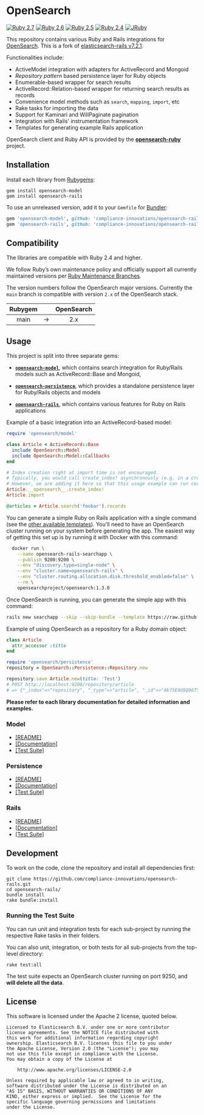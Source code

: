 # OpenSearch

[![Ruby 2.7](https://github.com/compliance-innovations/opensearch-rails/workflows/Ruby%202.7/badge.svg)](https://github.com/compliance-innovations/opensearch-rails/actions)
[![Ruby 2.6](https://github.com/compliance-innovations/opensearch-rails/workflows/Ruby%202.6/badge.svg)](https://github.com/compliance-innovations/opensearch-rails/actions)
[![Ruby 2.5](https://github.com/compliance-innovations/opensearch-rails/workflows/Ruby%202.5/badge.svg)](https://github.com/compliance-innovations/opensearch-rails/actions)
[![Ruby 2.4](https://github.com/compliance-innovations/opensearch-rails/workflows/Ruby%202.4/badge.svg)](https://github.com/compliance-innovations/opensearch-rails/actions)
[![JRuby](https://github.com/compliance-innovations/opensearch-rails/workflows/JRuby/badge.svg)](https://github.com/compliance-innovations/opensearch-rails/actions)

This repository contains various Ruby and Rails integrations for [OpenSearch](https://opensearch.org/). This is a fork
of [elasticsearch-rails v7.2.1](https://github.com/elastic/elasticsearch-rails/tree/v7.2.1).

Functionalities include:
* ActiveModel integration with adapters for ActiveRecord and Mongoid
* _Repository pattern_ based persistence layer for Ruby objects
* Enumerable-based wrapper for search results
* ActiveRecord::Relation-based wrapper for returning search results as records
* Convenience model methods such as `search`, `mapping`, `import`, etc
* Rake tasks for importing the data
* Support for Kaminari and WillPaginate pagination
* Integration with Rails' instrumentation framework
* Templates for generating example Rails application

OpenSearch client and Ruby API is provided by the
**[opensearch-ruby](https://github.com/opensearch-project/opensearch-ruby)** project.

## Installation

Install each library from [Rubygems](https://rubygems.org/gems/opensearch):

    gem install opensearch-model
    gem install opensearch-rails

To use an unreleased version, add it to your `Gemfile` for [Bundler](http://bundler.io):

```ruby
gem 'opensearch-model', github: 'compliance-innovations/opensearch-rails', branch: '5.x'
gem 'opensearch-rails', github: 'compliance-innovations/opensearch-rails', branch: '5.x'
```

## Compatibility

The libraries are compatible with Ruby 2.4 and higher.

We follow Ruby’s own maintenance policy and officially support all currently maintained versions per [Ruby Maintenance Branches](https://www.ruby-lang.org/en/downloads/branches/).

The version numbers follow the OpenSearch major versions. Currently the `main` branch is compatible with version `2.x` of the OpenSearch stack.

| Rubygem       |   | OpenSearch    |
|:-------------:|:-:| :-----------: |
| main          | → | 2.x           |

## Usage

This project is split into three separate gems:

* [**`opensearch-model`**](https://github.com/compliance-innovations/opensearch-rails/tree/main/opensearch-model),
  which contains search integration for Ruby/Rails models such as ActiveRecord::Base and Mongoid,

* [**`opensearch-persistence`**](https://github.com/compliance-innovations/opensearch-rails/tree/main/opensearch-persistence),
  which provides a standalone persistence layer for Ruby/Rails objects and models

* [**`opensearch-rails`**](https://github.com/compliance-innovations/opensearch-rails/tree/main/opensearch-rails),
  which contains various features for Ruby on Rails applications

Example of a basic integration into an ActiveRecord-based model:

```ruby
require 'opensearch/model'

class Article < ActiveRecord::Base
  include OpenSearch::Model
  include OpenSearch::Model::Callbacks
end

# Index creation right at import time is not encouraged.
# Typically, you would call create_index! asynchronously (e.g. in a cron job)
# However, we are adding it here so that this usage example can run correctly.
Article.__opensearch__.create_index!
Article.import

@articles = Article.search('foobar').records
```

You can generate a simple Ruby on Rails application with a single command
(see the [other available templates](https://github.com/compliance-innovations/opensearch-rails/tree/main/opensearch-rails#rails-application-templates)). You'll need to have an OpenSearch cluster running on your system before generating the app. The easiest way of getting this set up is by running it with Docker with this command:

```bash
  docker run \
    --name opensearch-rails-searchapp \
    --publish 9200:9200 \
    --env "discovery.type=single-node" \
    --env "cluster.name=opensearch-rails" \
    --env "cluster.routing.allocation.disk.threshold_enabled=false" \
    --rm \
    opensearchproject/opensearch:1.3.0
```

Once OpenSearch is running, you can generate the simple app with this command:

```bash
rails new searchapp --skip --skip-bundle --template https://raw.github.com/compliance-innovations/opensearch-rails/main/opensearch-rails/lib/rails/templates/01-basic.rb
```

Example of using OpenSearch as a repository for a Ruby domain object:

```ruby
class Article
  attr_accessor :title
end

require 'opensearch/persistence'
repository = OpenSearch::Persistence::Repository.new

repository.save Article.new(title: 'Test')
# POST http://localhost:9200/repository/article
# => {"_index"=>"repository", "_type"=>"article", "_id"=>"Ak75E0U9Q96T5Y999_39NA", ...}
```

**Please refer to each library documentation for detailed information and examples.**

### Model

* [[README]](https://github.com/compliance-innovations/opensearch-rails/blob/main/opensearch-model/README.md)
* [[Documentation]](http://rubydoc.info/gems/opensearch-model/)
* [[Test Suite]](https://github.com/compliance-innovations/opensearch-rails/tree/main/opensearch-model/spec/opensearch/model)

### Persistence

* [[README]](https://github.com/compliance-innovations/opensearch-rails/blob/main/opensearch-persistence/README.md)
* [[Documentation]](http://rubydoc.info/gems/opensearch-persistence/)
* [[Test Suite]](https://github.com/compliance-innovations/opensearch-rails/tree/main/opensearch-persistence/spec)

### Rails

* [[README]](https://github.com/compliance-innovations/opensearch-rails/blob/main/opensearch-rails/README.md)
* [[Documentation]](http://rubydoc.info/gems/opensearch-rails)
* [[Test Suite]](https://github.com/compliance-innovations/opensearch-rails/tree/main/opensearch-rails/spec)

## Development

To work on the code, clone the repository and install all dependencies first:

```
git clone https://github.com/compliance-innovations/opensearch-rails.git
cd opensearch-rails/
bundle install
rake bundle:install
```

### Running the Test Suite

You can run unit and integration tests for each sub-project by running the respective Rake tasks in their folders.

You can also unit, integration, or both tests for all sub-projects from the top-level directory:

    rake test:all

The test suite expects an OpenSearch cluster running on port 9250, and **will delete all the data**.

## License

This software is licensed under the Apache 2 license, quoted below.

    Licensed to Elasticsearch B.V. under one or more contributor
    license agreements. See the NOTICE file distributed with
    this work for additional information regarding copyright
    ownership. Elasticsearch B.V. licenses this file to you under
    the Apache License, Version 2.0 (the "License"); you may
    not use this file except in compliance with the License.
    You may obtain a copy of the License at
    
    	http://www.apache.org/licenses/LICENSE-2.0
    
    Unless required by applicable law or agreed to in writing,
    software distributed under the License is distributed on an
    "AS IS" BASIS, WITHOUT WARRANTIES OR CONDITIONS OF ANY
    KIND, either express or implied.  See the License for the
    specific language governing permissions and limitations
    under the License.
